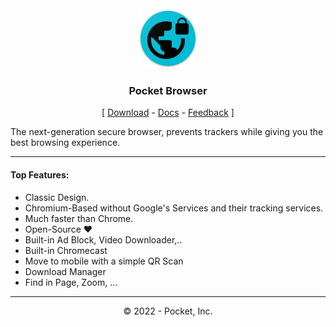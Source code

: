<div align="center">
<img src="resources/icons/s-icon.png">
<h3>Pocket Browser</h3>
[ <a href="/releases">Download</a> - <a href="https://pocket-inc.com/browser/docs">Docs</a> - <a href="https://pocket-inc.com/support">Feedback</a> ]
</div>
<p>The next-generation secure browser, prevents trackers while giving you the best browsing experience.</p>
<hr>
<h4>Top Features:</h4>
<ul>
<li>Classic Design.</li>
<li>Chromium-Based without Google's Services and their tracking services.</li>
<li>Much faster than Chrome.</li>
<li>Open-Source &hearts;</li>
<li>Built-in Ad Block, Video Downloader,..</li>
<li>Built-in Chromecast</li>
<li>Move to mobile with a simple QR Scan</li>
<li>Download Manager</li>
<li>Find in Page, Zoom, ...</li>
</ul>
<hr>
<p align="center">&copy; 2022 - Pocket, Inc.</p>
